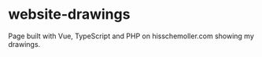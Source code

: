 # website-drawings
Page built with Vue, TypeScript and PHP on hisschemoller.com showing my drawings.
